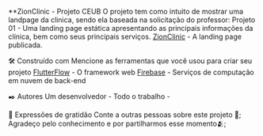 **ZionClinic - Projeto CEUB
O projeto tem como intuito de mostrar uma landpage da clinica, sendo ela baseada na solicitação do professor: Projeto 01 - Uma landing page estática apresentando as principais informações da clínica, bem como seus principais serviços.
[ZionClinic](https://projeto-clinica-v9u6jd.flutterflow.app/) - A landing page publicada. 

🛠️ Construído com
Mencione as ferramentas que você usou para criar seu projeto
[FlutterFlow](https://flutterflow.io/) - O framework web
[Firebase](https://firebase.google.com/?hl=pt) - Serviços de computação em nuvem de back-end

✒️ Autores
Um desenvolvedor - Todo o trabalho -

🎁 Expressões de gratidão
Conte a outras pessoas sobre este projeto 📢;
Agradeço pelo conhecimento e por partilharmos esse momento🫂;
